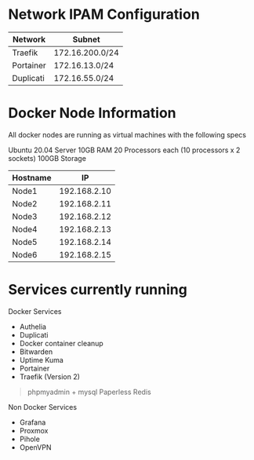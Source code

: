# Network IPAM Configuration


| Network        | Subnet         |
|----------------|----------------|
| Traefik        | 172.16.200.0/24   |
| Portainer      | 172.16.13.0/24  |
| Duplicati      | 172.16.55.0/24  |



# Docker Node Information

All docker nodes are running as virtual machines with the following specs


Ubuntu 20.04 Server
10GB RAM
20 Processors each (10 processors x 2 sockets)
100GB Storage


| Hostname     | IP            |
|--------------|---------------|
| Node1        | 192.168.2.10  |
| Node2        | 192.168.2.11  |
| Node3        | 192.168.2.12  |
| Node4        | 192.168.2.13  |
| Node5        | 192.168.2.14  |
| Node6        | 192.168.2.15  |





# Services currently running

Docker Services

- Authelia
- Duplicati
- Docker container cleanup
- Bitwarden
- Uptime Kuma
- Portainer
- Traefik (Version 2)
> phpmyadmin + mysql
> Paperless
> Redis

Non Docker Services

- Grafana
- Proxmox
- Pihole
- OpenVPN



